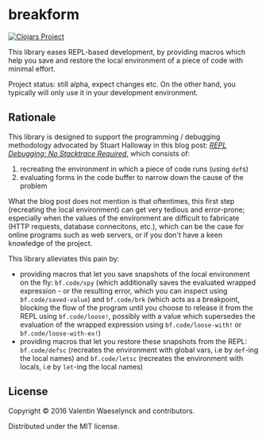 # breakform

[![Clojars Project](https://img.shields.io/clojars/v/breakform.svg)](https://clojars.org/breakform)

This library eases REPL-based development, by providing macros which help you save and restore the local environment of a piece of code with minimal effort.

Project status: still alpha, expect changes etc. On the other hand, you typically will only use it in your development environment.

## Rationale

This library is designed to support the programming / debugging methodology advocated by Stuart Halloway in this blog post: [_REPL Debugging: No Stacktrace Required_](http://blog.cognitect.com/blog/2017/6/5/repl-debugging-no-stacktrace-required), which consists of: 

1. recreating the environment in which a piece of code runs (using `def`s) 
2. evaluating forms in the code buffer to narrow down the cause of the problem

What the blog post does not mention is that oftentimes, this first step (recreating the local environment) can get very tedious and error-prone; especially when the values of the environment are difficult to fabricate (HTTP requests, database connecitons, etc.), which can be the case for online programs such as web servers, or if you don't have a keen knowledge of the project.

This library alleviates this pain by:

* providing macros that let you save snapshots of the local environment on the fly: `bf.code/spy` (which additionally saves the evaluated wrapped expression - or the resulting error, which you can inspect using `bf.code/saved-value`) and `bf.code/brk` (which acts as a breakpoint, blocking the flow of the program until you choose to release it from the REPL using `bf.code/loose!`, possibly with a value which supersedes the evaluation of the wrapped expression using `bf.code/loose-with!` or `bf.code/loose-with-ex!`)
* providing macros that let you restore these snapshots from the REPL: `bf.code/defsc` (recreates the environment with global vars, i.e by `def`-ing the local names) and `bf.code/letsc` (recreates the environment with locals, i.e by `let`-ing the local names)


## License

Copyright © 2016 Valentin Waeselynck and contributors.

Distributed under the MIT license.
